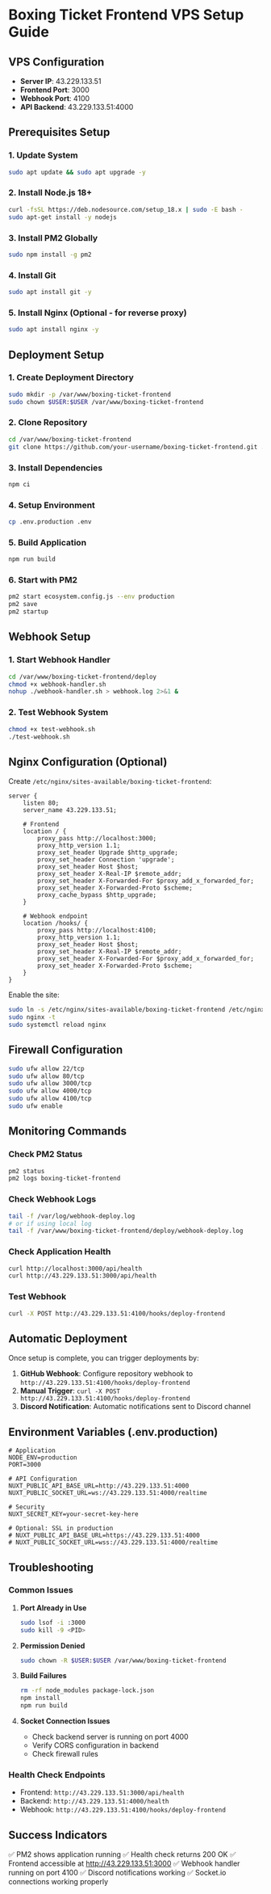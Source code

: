 # Boxing Ticket Frontend VPS Setup Guide

## VPS Configuration
- **Server IP**: 43.229.133.51
- **Frontend Port**: 3000
- **Webhook Port**: 4100
- **API Backend**: 43.229.133.51:4000

## Prerequisites Setup

### 1. Update System
```bash
sudo apt update && sudo apt upgrade -y
```

### 2. Install Node.js 18+
```bash
curl -fsSL https://deb.nodesource.com/setup_18.x | sudo -E bash -
sudo apt-get install -y nodejs
```

### 3. Install PM2 Globally
```bash
sudo npm install -g pm2
```

### 4. Install Git
```bash
sudo apt install git -y
```

### 5. Install Nginx (Optional - for reverse proxy)
```bash
sudo apt install nginx -y
```

## Deployment Setup

### 1. Create Deployment Directory
```bash
sudo mkdir -p /var/www/boxing-ticket-frontend
sudo chown $USER:$USER /var/www/boxing-ticket-frontend
```

### 2. Clone Repository
```bash
cd /var/www/boxing-ticket-frontend
git clone https://github.com/your-username/boxing-ticket-frontend.git .
```

### 3. Install Dependencies
```bash
npm ci
```

### 4. Setup Environment
```bash
cp .env.production .env
```

### 5. Build Application
```bash
npm run build
```

### 6. Start with PM2
```bash
pm2 start ecosystem.config.js --env production
pm2 save
pm2 startup
```

## Webhook Setup

### 1. Start Webhook Handler
```bash
cd /var/www/boxing-ticket-frontend/deploy
chmod +x webhook-handler.sh
nohup ./webhook-handler.sh > webhook.log 2>&1 &
```

### 2. Test Webhook System
```bash
chmod +x test-webhook.sh
./test-webhook.sh
```

## Nginx Configuration (Optional)

Create `/etc/nginx/sites-available/boxing-ticket-frontend`:

```nginx
server {
    listen 80;
    server_name 43.229.133.51;

    # Frontend
    location / {
        proxy_pass http://localhost:3000;
        proxy_http_version 1.1;
        proxy_set_header Upgrade $http_upgrade;
        proxy_set_header Connection 'upgrade';
        proxy_set_header Host $host;
        proxy_set_header X-Real-IP $remote_addr;
        proxy_set_header X-Forwarded-For $proxy_add_x_forwarded_for;
        proxy_set_header X-Forwarded-Proto $scheme;
        proxy_cache_bypass $http_upgrade;
    }

    # Webhook endpoint
    location /hooks/ {
        proxy_pass http://localhost:4100;
        proxy_http_version 1.1;
        proxy_set_header Host $host;
        proxy_set_header X-Real-IP $remote_addr;
        proxy_set_header X-Forwarded-For $proxy_add_x_forwarded_for;
        proxy_set_header X-Forwarded-Proto $scheme;
    }
}
```

Enable the site:
```bash
sudo ln -s /etc/nginx/sites-available/boxing-ticket-frontend /etc/nginx/sites-enabled/
sudo nginx -t
sudo systemctl reload nginx
```

## Firewall Configuration

```bash
sudo ufw allow 22/tcp
sudo ufw allow 80/tcp
sudo ufw allow 3000/tcp
sudo ufw allow 4000/tcp
sudo ufw allow 4100/tcp
sudo ufw enable
```

## Monitoring Commands

### Check PM2 Status
```bash
pm2 status
pm2 logs boxing-ticket-frontend
```

### Check Webhook Logs
```bash
tail -f /var/log/webhook-deploy.log
# or if using local log
tail -f /var/www/boxing-ticket-frontend/deploy/webhook-deploy.log
```

### Check Application Health
```bash
curl http://localhost:3000/api/health
curl http://43.229.133.51:3000/api/health
```

### Test Webhook
```bash
curl -X POST http://43.229.133.51:4100/hooks/deploy-frontend
```

## Automatic Deployment

Once setup is complete, you can trigger deployments by:

1. **GitHub Webhook**: Configure repository webhook to `http://43.229.133.51:4100/hooks/deploy-frontend`
2. **Manual Trigger**: `curl -X POST http://43.229.133.51:4100/hooks/deploy-frontend`
3. **Discord Notification**: Automatic notifications sent to Discord channel

## Environment Variables (.env.production)

```env
# Application
NODE_ENV=production
PORT=3000

# API Configuration
NUXT_PUBLIC_API_BASE_URL=http://43.229.133.51:4000
NUXT_PUBLIC_SOCKET_URL=ws://43.229.133.51:4000/realtime

# Security
NUXT_SECRET_KEY=your-secret-key-here

# Optional: SSL in production
# NUXT_PUBLIC_API_BASE_URL=https://43.229.133.51:4000
# NUXT_PUBLIC_SOCKET_URL=wss://43.229.133.51:4000/realtime
```

## Troubleshooting

### Common Issues

1. **Port Already in Use**
   ```bash
   sudo lsof -i :3000
   sudo kill -9 <PID>
   ```

2. **Permission Denied**
   ```bash
   sudo chown -R $USER:$USER /var/www/boxing-ticket-frontend
   ```

3. **Build Failures**
   ```bash
   rm -rf node_modules package-lock.json
   npm install
   npm run build
   ```

4. **Socket Connection Issues**
   - Check backend server is running on port 4000
   - Verify CORS configuration in backend
   - Check firewall rules

### Health Check Endpoints

- Frontend: `http://43.229.133.51:3000/api/health`
- Backend: `http://43.229.133.51:4000/health`
- Webhook: `http://43.229.133.51:4100/hooks/deploy-frontend`

## Success Indicators

✅ PM2 shows application running
✅ Health check returns 200 OK
✅ Frontend accessible at http://43.229.133.51:3000
✅ Webhook handler running on port 4100
✅ Discord notifications working
✅ Socket.io connections working properly
